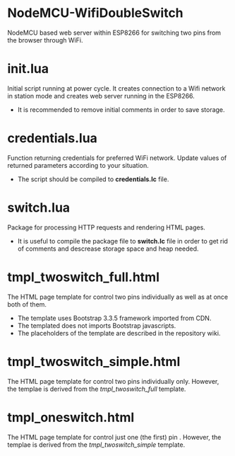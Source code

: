 # NodeMCU-WifiDoubleSwitch
NodeMCU based web server within ESP8266 for switching two pins from the browser through WiFi.

init.lua
==
Initial script running at power cycle. It creates connection to a Wifi network in station mode and creates web server running in the ESP8266.

- It is recommended to remove initial comments in order to save storage.  

credentials.lua
==
Function returning credentials for preferred WiFi network. Update values of returned parameters according to your situation.

- The script should be compiled to **credentials.lc** file.

switch.lua
==
Package for processing HTTP requests and rendering HTML pages.
- It is useful to compile the package file to **switch.lc** file in order to get rid of comments and descrease storage space and heap needed. 

tmpl_twoswitch_full.html
==
The HTML page template for control two pins individually as well as at once both of them.

- The template uses Bootstrap 3.3.5 framework imported from CDN.
- The templated does not imports Bootstrap javascripts.
- The placeholders of the template are described in the repository wiki. 

tmpl_twoswitch_simple.html
==
The HTML page template for control two pins individually only. However, the templae is derived from the *tmpl_twoswitch_full* template. 

tmpl_oneswitch.html
==
The HTML page template for control just one (the first) pin . However, the templae is derived from the *tmpl_twoswitch_simple* template. 
